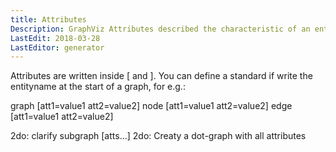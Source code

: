 ```yaml
---
title: Attributes
Description: GraphViz Attributes described the characteristic of an entity inside [...].
LastEdit: 2018-03-28
LastEditor: generator
---
```


Attributes are written inside [ and ]. You can define a standard if write the entityname at the start of a graph, for e.g.:

graph [att1=value1 att2=value2]
node [att1=value1 att2=value2]
edge [att1=value1 att2=value2]

2do: clarify subgraph [atts...]
2do: Creaty a dot-graph with all attributes